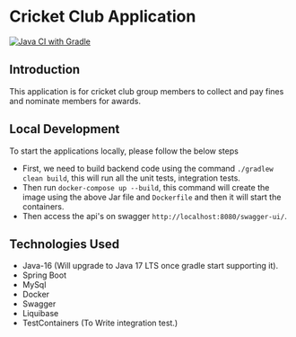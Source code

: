 # Cricket Club Application
[![Java CI with Gradle](https://github.com/grijeshsaini/cricket-club/actions/workflows/gradle.yml/badge.svg)](https://github.com/grijeshsaini/cricket-club/actions/workflows/gradle.yml)

## Introduction
 This application is for cricket club group members to collect and pay fines and nominate members for awards.
 
## Local Development
To start the applications locally, please follow the below steps

- First, we need to build backend code using the command `./gradlew clean build`, this will run all the unit tests, integration tests.
- Then run `docker-compose up --build`, this command will create the image using the above Jar file and `Dockerfile` and then it will start the containers.
- Then access the api's on swagger `http://localhost:8080/swagger-ui/`.

## Technologies Used

- Java-16 (Will upgrade to Java 17 LTS once gradle start supporting it).
- Spring Boot
- MySql
- Docker
- Swagger
- Liquibase
- TestContainers (To Write integration test.)
